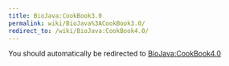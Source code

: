 ```yaml
---
title: BioJava:CookBook3.0
permalink: wiki/BioJava%3ACookBook3.0/
redirect_to: /wiki/BioJava:CookBook4.0/
---
```


You should automatically be redirected to [BioJava:CookBook4.0](/wiki/BioJava:CookBook4.0)
